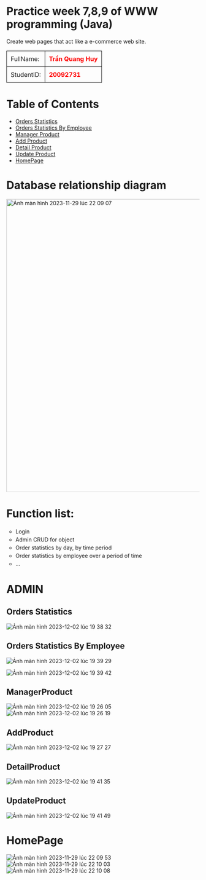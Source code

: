 # Practice week 7,8,9 of WWW programming (Java) 
Create web pages that act like a e-commerce web site.
    <table style="border-collapse: collapse;">
        <tr>
            <td style="border: 1px solid black;padding: 10px;">FullName: </td>
            <td style="border: 1px solid black;padding: 10px;font-weight: bold; color: red;">Trần Quang Huy</td>
        </tr>
        <tr>
            <td style="border: 1px solid black; padding: 10px;">StudentID: </td>
            <td style="border: 1px solid black;padding: 10px; font-weight: bold; color: red;">20092731</td>
        </tr>
    </table>
# Table of Contents
- [Orders Statistics](#orders-statistics)
- [Orders Statistics By Employee](#orders-statistics-by-employee)
- [Manager Product](#managerproduct)
- [Add Product](#addproduct)
- [Detail Product](#detailproduct)
- [Update Product](#updateproduct)
- [HomePage](#homepage)

# Database relationship diagram
<img width="763" alt="Ảnh màn hình 2023-11-29 lúc 22 09 07" src="https://github.com/tranquanghuy-09/WWW-JAVA-Week7/assets/107989088/0912b46c-0729-4700-bb54-78f154e0ca40">


# Function list:
<ul style="list-style-type:circle; text-align: justify; line-height: 1.5;">
        <li>Login</li>
        <li>Admin CRUD for object</li>
        <li>Order statistics by day, by time period</li>
        <li>Order statistics by employee over a period of time</li>
        <li>...</li>
    </ul>

# ADMIN
## Orders Statistics
![Ảnh màn hình 2023-12-02 lúc 19 38 32](https://github.com/tranquanghuy-09/WWW-JAVA-Week7/assets/107989088/b792ea63-6788-4703-be97-1f0ed3d68840)

## Orders Statistics By Employee
![Ảnh màn hình 2023-12-02 lúc 19 39 29](https://github.com/tranquanghuy-09/WWW-JAVA-Week7/assets/107989088/a84f24dd-7af7-4e93-a23f-9a3bbca588a0)

![Ảnh màn hình 2023-12-02 lúc 19 39 42](https://github.com/tranquanghuy-09/WWW-JAVA-Week7/assets/107989088/960a6427-a535-496a-ab47-17cf34413e8f)


## ManagerProduct
![Ảnh màn hình 2023-12-02 lúc 19 26 05](https://github.com/tranquanghuy-09/WWW-JAVA-Week7/assets/107989088/49453d26-73ec-4c8f-bac1-70dc953e47aa)
![Ảnh màn hình 2023-12-02 lúc 19 26 19](https://github.com/tranquanghuy-09/WWW-JAVA-Week7/assets/107989088/2a0258ce-7947-4c6c-84f1-c1968b8fc522)

## AddProduct
![Ảnh màn hình 2023-12-02 lúc 19 27 27](https://github.com/tranquanghuy-09/WWW-JAVA-Week7/assets/107989088/243f6197-768c-4937-bb00-388d1376e46f)
## DetailProduct
![Ảnh màn hình 2023-12-02 lúc 19 41 35](https://github.com/tranquanghuy-09/WWW-JAVA-Week7/assets/107989088/328c3d56-b096-4eb3-b2a1-95e26521b2cb)
## UpdateProduct
![Ảnh màn hình 2023-12-02 lúc 19 41 49](https://github.com/tranquanghuy-09/WWW-JAVA-Week7/assets/107989088/8c139207-f9fa-4910-af03-0c343a1a8c36)

# HomePage
![Ảnh màn hình 2023-11-29 lúc 22 09 53](https://github.com/tranquanghuy-09/WWW-JAVA-Week7/assets/107989088/a3168e5b-af8e-4905-9cba-a07a95e7aa39)
![Ảnh màn hình 2023-11-29 lúc 22 10 03](https://github.com/tranquanghuy-09/WWW-JAVA-Week7/assets/107989088/6764fecb-b4e5-40d8-933c-065e5110c3b2)
![Ảnh màn hình 2023-11-29 lúc 22 10 08](https://github.com/tranquanghuy-09/WWW-JAVA-Week7/assets/107989088/d474ca3b-59c6-4880-b18d-36bb2906ceaa)



